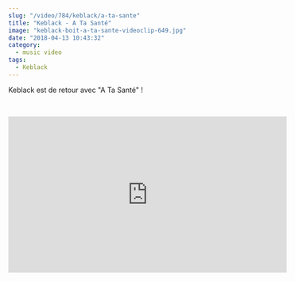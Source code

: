 ```yaml
--- 
slug: "/video/784/keblack/a-ta-sante"
title: "Keblack - A Ta Santé"
image: "keblack-boit-a-ta-sante-videoclip-649.jpg"
date: "2018-04-13 10:43:32"
category:
  - music video
tags:
  - Keblack
---
```

<p>Keblack est de retour avec "A Ta Santé" !</p><br/><p><iframe width="560" height="315" src="https://www.youtube.com/embed/TzTawnSIo6o" frameborder="0" allow="autoplay; encrypted-media" allowfullscreen></iframe></p>